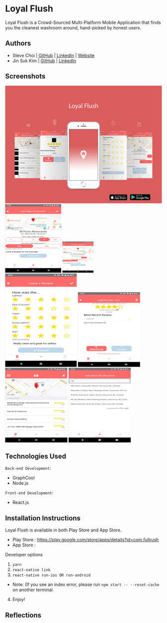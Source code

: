 # Loyal Flush

Loyal Flush is a Crowd-Sourced Multi-Platform Mobile Application that finds you the cleanest washroom around, hand-picked by honest users.

## Authors

- Steve Choi | [GitHub](https://github.com/stevechoiio) | [LinkedIn](https://www.linkedin.com/in/stevechoi93/) | [Website](choisteve.com)
- Jin Suk Kim | [GitHub](https://github.com/jinsukkim94) | [LinkedIn](https://www.linkedin.com/in/jinsukkim94//)

## Screenshots

![Screenshot](./client/js/assets/screenshots/ad_1.jpg)
<img src="./client/js/assets/screenshots/screenshot1.png" width="180" height="220">
<img src="./client/js/assets/screenshots/screenshot1.png" width="100" height="100">
<img src="./client/js/assets/screenshots/screenshot2.png" width="230" height="300">
<img src="./client/js/assets/screenshots/screenshot3.png" width="200" height="240">
<img src="./client/js/assets/screenshots/screenshot4.png" width="200" height="240">
<img src="./client/js/assets/screenshots/screenshot5.png" width="200" height="240">

## Technologies Used

`Back-end Development`:

- GraphCool
- Node.js

`Front-end Development`:

- React.js

## Installation Instructions
Loyal Flush is available in both Play Store and App Store.

- Play Store : https://play.google.com/store/apps/details?id=com.fullrush
- App Store : 

Developer options

1. ```yarn```
2. ```react-native link```
3. ```react-native run-ios OR run-android```

- Note: (If you see an index error, please run ```npm start -- --reset-cache``` on another terminal.

4. Enjoy!

## Reflections
